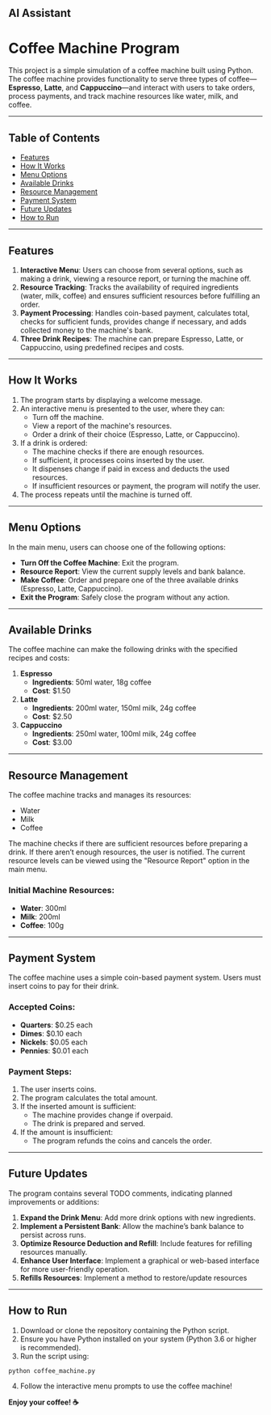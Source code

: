 ## AI Assistant
# Coffee Machine Program

This project is a simple simulation of a coffee machine built using Python. The coffee machine provides functionality to serve three types of coffee—**Espresso**, **Latte**, and **Cappuccino**—and interact with users to take orders, process payments, and track machine resources like water, milk, and coffee.

---

## Table of Contents

- [Features](#features)
- [How It Works](#how-it-works)
- [Menu Options](#menu-options)
- [Available Drinks](#available-drinks)
- [Resource Management](#resource-management)
- [Payment System](#payment-system)
- [Future Updates](#future-updates)
- [How to Run](#how-to-run)

---

## Features

1. **Interactive Menu**: Users can choose from several options, such as making a drink, viewing a resource report, or turning the machine off.
2. **Resource Tracking**: Tracks the availability of required ingredients (water, milk, coffee) and ensures sufficient resources before fulfilling an order.
3. **Payment Processing**: Handles coin-based payment, calculates total, checks for sufficient funds, provides change if necessary, and adds collected money to the machine's bank.
4. **Three Drink Recipes**: The machine can prepare Espresso, Latte, or Cappuccino, using predefined recipes and costs.
---

## How It Works

1. The program starts by displaying a welcome message.
2. An interactive menu is presented to the user, where they can:
   - Turn off the machine.
   - View a report of the machine's resources.
   - Order a drink of their choice (Espresso, Latte, or Cappuccino).
3. If a drink is ordered:
   - The machine checks if there are enough resources.
   - If sufficient, it processes coins inserted by the user.
   - It dispenses change if paid in excess and deducts the used resources.
   - If insufficient resources or payment, the program will notify the user.
4. The process repeats until the machine is turned off.

---

## Menu Options

In the main menu, users can choose one of the following options:

- **Turn Off the Coffee Machine**: Exit the program.
- **Resource Report**: View the current supply levels and bank balance.
- **Make Coffee**: Order and prepare one of the three available drinks (Espresso, Latte, Cappuccino).
- **Exit the Program**: Safely close the program without any action.

---

## Available Drinks

The coffee machine can make the following drinks with the specified recipes and costs:

1. **Espresso**
   - **Ingredients**: 50ml water, 18g coffee
   - **Cost**: $1.50
2. **Latte**
   - **Ingredients**: 200ml water, 150ml milk, 24g coffee
   - **Cost**: $2.50
3. **Cappuccino**
   - **Ingredients**: 250ml water, 100ml milk, 24g coffee
   - **Cost**: $3.00

---

## Resource Management

The coffee machine tracks and manages its resources:
- Water
- Milk
- Coffee

The machine checks if there are sufficient resources before preparing a drink. If there aren’t enough resources, the user is notified. The current resource levels can be viewed using the "Resource Report" option in the main menu.

### Initial Machine Resources:

- **Water**: 300ml
- **Milk**: 200ml
- **Coffee**: 100g

---

## Payment System

The coffee machine uses a simple coin-based payment system. Users must insert coins to pay for their drink.

### Accepted Coins:

- **Quarters**: $0.25 each
- **Dimes**: $0.10 each
- **Nickels**: $0.05 each
- **Pennies**: $0.01 each

### Payment Steps:

1. The user inserts coins.
2. The program calculates the total amount.
3. If the inserted amount is sufficient:
   - The machine provides change if overpaid.
   - The drink is prepared and served.
4. If the amount is insufficient:
   - The program refunds the coins and cancels the order.

---

## Future Updates

The program contains several TODO comments, indicating planned improvements or additions:

1. **Expand the Drink Menu**: Add more drink options with new ingredients.
2. **Implement a Persistent Bank**: Allow the machine’s bank balance to persist across runs.
3. **Optimize Resource Deduction and Refill**: Include features for refilling resources manually.
4. **Enhance User Interface**: Implement a graphical or web-based interface for more user-friendly operation.
5. **Refills Resources**:  Implement a method to restore/update resources
---

## How to Run

1. Download or clone the repository containing the Python script.
2. Ensure you have Python installed on your system (Python 3.6 or higher is recommended).
3. Run the script using:
```shell script
python coffee_machine.py
```
4. Follow the interactive menu prompts to use the coffee machine!

**Enjoy your coffee! ☕**

